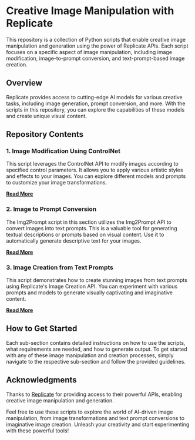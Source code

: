 # Creative Image Manipulation with Replicate

This repository is a collection of Python scripts that enable creative image manipulation and generation using the power of Replicate APIs. Each script focuses on a specific aspect of image manipulation, including image modification, image-to-prompt conversion, and text-prompt-based image creation.

## Overview

Replicate provides access to cutting-edge AI models for various creative tasks, including image generation, prompt conversion, and more. With the scripts in this repository, you can explore the capabilities of these models and create unique visual content.

## Repository Contents

### 1. Image Modification Using ControlNet

This script leverages the ControlNet API to modify images according to specified control parameters. It allows you to apply various artistic styles and effects to your images. You can explore different models and prompts to customize your image transformations.

**[Read More](code/image%202%20image/README.md)**

### 2. Image to Prompt Conversion

The Img2Prompt script in this section utilizes the Img2Prompt API to convert images into text prompts. This is a valuable tool for generating textual descriptions or prompts based on visual content. Use it to automatically generate descriptive text for your images.

**[Read More](code/image%202%20text/README.md)**

### 3. Image Creation from Text Prompts

This script demonstrates how to create stunning images from text prompts using Replicate's Image Creation API. You can experiment with various prompts and models to generate visually captivating and imaginative content.

**[Read More](code/text%202%20image/README.md)**

## How to Get Started

Each sub-section contains detailed instructions on how to use the scripts, what requirements are needed, and how to generate output. To get started with any of these image manipulation and creation processes, simply navigate to the respective sub-section and follow the provided guidelines.

## Acknowledgments

Thanks to [Replicate](https://replicate.com) for providing access to their powerful APIs, enabling creative image manipulation and generation.

Feel free to use these scripts to explore the world of AI-driven image manipulation, from image transformations and text prompt conversions to imaginative image creation. Unleash your creativity and start experimenting with these powerful tools!
